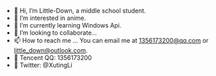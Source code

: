 - 👋 Hi, I’m Little-Down, a middle school student.
- 👀 I’m interested in anime.
- 🌱 I’m currently learning Windows Api.
- 💞️ I’m looking to collaborate...
- 📫 How to reach me ... You can email me at 1356173200@qq.com or little_down@outlook.com.
- 🐧 Tencent QQ: 1356173200
- 🐤 Twitter: @XutingLi

<!---
Little-Down/Little-Down is a ✨ special ✨ repository because its `README.md` (this file) appears on your GitHub profile.
You can click the Preview link to take a look at your changes.
--->
